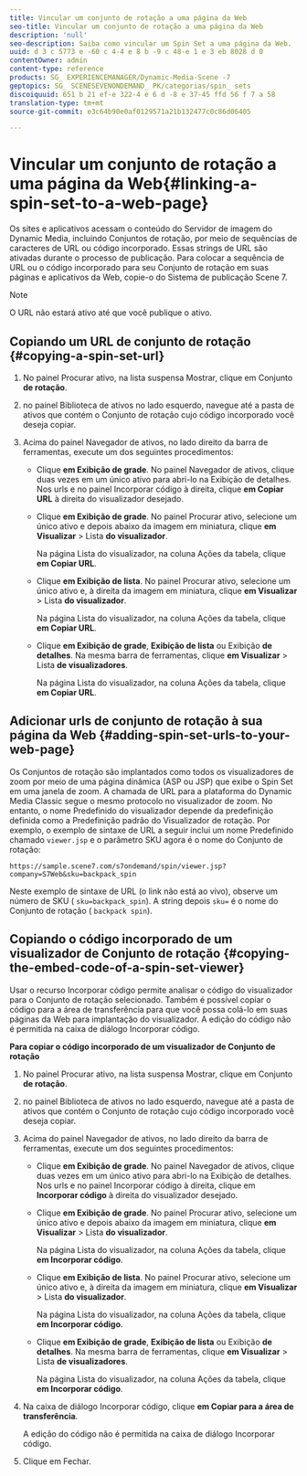```yaml
---
title: Vincular um conjunto de rotação a uma página da Web
seo-title: Vincular um conjunto de rotação a uma página da Web
description: 'null'
seo-description: Saiba como vincular um Spin Set a uma página da Web.
uuid: d 3 c 5773 e -60 c 4-4 e 8 b -9 c 48-e 1 e 3 eb 8028 d 0
contentOwner: admin
content-type: reference
products: SG_ EXPERIENCEMANAGER/Dynamic-Media-Scene -7
geptopics: SG_ SCENESEVENONDEMAND_ PK/categorias/spin_ sets
discoiquuid: 651 b 21 ef-e 322-4 e 6 d -8 e 37-45 ffd 56 f 7 a 58
translation-type: tm+mt
source-git-commit: e3c64b90e0af0129571a21b132477c0c86d06405

---
```



# Vincular um conjunto de rotação a uma página da Web{#linking-a-spin-set-to-a-web-page}

Os sites e aplicativos acessam o conteúdo do Servidor de imagem do Dynamic Media, incluindo Conjuntos de rotação, por meio de sequências de caracteres de URL ou código incorporado. Essas strings de URL são ativadas durante o processo de publicação. Para colocar a sequência de URL ou o código incorporado para seu Conjunto de rotação em suas páginas e aplicativos da Web, copie-o do Sistema de publicação Scene 7.

>[!NOTE]
>
>O URL não estará ativo até que você publique o ativo.

## Copiando um URL de conjunto de rotação {#copying-a-spin-set-url}

1. No painel Procurar ativo, na lista suspensa Mostrar, clique em Conjunto **de rotação**.
1. no painel Biblioteca de ativos no lado esquerdo, navegue até a pasta de ativos que contém o Conjunto de rotação cujo código incorporado você deseja copiar.
1. Acima do painel Navegador de ativos, no lado direito da barra de ferramentas, execute um dos seguintes procedimentos:

   * Clique **em Exibição de grade**. No painel Navegador de ativos, clique duas vezes em um único ativo para abri-lo na Exibição de detalhes. Nos urls e no painel Incorporar código à direita, clique **em Copiar URL** à direita do visualizador desejado.
   * Clique **em Exibição de grade**. No painel Procurar ativo, selecione um único ativo e depois abaixo da imagem em miniatura, clique **em Visualizar** &gt; Lista **do visualizador**.

      Na página Lista do visualizador, na coluna Ações da tabela, clique **em Copiar URL**.

   * Clique **em Exibição de lista**. No painel Procurar ativo, selecione um único ativo e, à direita da imagem em miniatura, clique **em Visualizar** &gt; Lista **do visualizador**.

      Na página Lista do visualizador, na coluna Ações da tabela, clique **em Copiar URL**.

   * Clique **em Exibição de grade**, **Exibição de lista** ou Exibição **de detalhes**. Na mesma barra de ferramentas, clique **em Visualizar** &gt; Lista **de visualizadores**.

      Na página Lista do visualizador, na coluna Ações da tabela, clique **em Copiar URL**.

## Adicionar urls de conjunto de rotação à sua página da Web {#adding-spin-set-urls-to-your-web-page}

Os Conjuntos de rotação são implantados como todos os visualizadores de zoom por meio de uma página dinâmica (ASP ou JSP) que exibe o Spin Set em uma janela de zoom. A chamada de URL para a plataforma do Dynamic Media Classic segue o mesmo protocolo no visualizador de zoom. No entanto, o nome Predefinido do visualizador depende da predefinição definida como a Predefinição padrão do Visualizador de rotação. Por exemplo, o exemplo de sintaxe de URL a seguir inclui um nome Predefinido chamado `viewer.jsp` e o parâmetro SKU agora é o nome do Conjunto de rotação:

```as3
https://sample.scene7.com/s7ondemand/spin/viewer.jsp?company=S7Web&sku=backpack_spin
```

Neste exemplo de sintaxe de URL (o link não está ao vivo), observe um número de SKU ( `sku=backpack_spin`). A string depois `sku=` é o nome do Conjunto de rotação ( `backpack spin`).

## Copiando o código incorporado de um visualizador de Conjunto de rotação {#copying-the-embed-code-of-a-spin-set-viewer}

Usar o recurso Incorporar código permite analisar o código do visualizador para o Conjunto de rotação selecionado. Também é possível copiar o código para a área de transferência para que você possa colá-lo em suas páginas da Web para implantação do visualizador. A edição do código não é permitida na caixa de diálogo Incorporar código.

**Para copiar o código incorporado de um visualizador de Conjunto de rotação**

1. No painel Procurar ativo, na lista suspensa Mostrar, clique em Conjunto **de rotação**.
1. no painel Biblioteca de ativos no lado esquerdo, navegue até a pasta de ativos que contém o Conjunto de rotação cujo código incorporado você deseja copiar.
1. Acima do painel Navegador de ativos, no lado direito da barra de ferramentas, execute um dos seguintes procedimentos:

   * Clique **em Exibição de grade**. No painel Navegador de ativos, clique duas vezes em um único ativo para abri-lo na Exibição de detalhes. Nos urls e no painel Incorporar código à direita, clique em **Incorporar código** à direita do visualizador desejado.
   * Clique **em Exibição de grade**. No painel Procurar ativo, selecione um único ativo e depois abaixo da imagem em miniatura, clique **em Visualizar** &gt; Lista **do visualizador**.

      Na página Lista do visualizador, na coluna Ações da tabela, clique **em Incorporar código**.

   * Clique **em Exibição de lista**. No painel Procurar ativo, selecione um único ativo e, à direita da imagem em miniatura, clique **em Visualizar** &gt; Lista **do visualizador**.

      Na página Lista do visualizador, na coluna Ações da tabela, clique **em Incorporar código**.

   * Clique **em Exibição de grade**, **Exibição de lista** ou Exibição **de detalhes**. Na mesma barra de ferramentas, clique **em Visualizar** &gt; Lista **de visualizadores**.

      Na página Lista do visualizador, na coluna Ações da tabela, clique **em Incorporar código**.

1. Na caixa de diálogo Incorporar código, clique **em Copiar para a área de transferência**.

   A edição do código não é permitida na caixa de diálogo Incorporar código.

1. Clique em Fechar.

